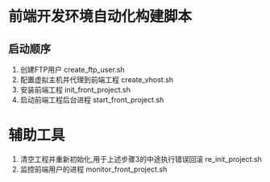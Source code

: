 # 前端开发环境自动化构建脚本

## 启动顺序
1. 创建FTP用户 create_ftp_user.sh
2. 配置虚拟主机并代理到前端工程 create_vhost.sh
3. 安装前端工程 init_front_project.sh
4. 启动前端工程后台进程 start_front_project.sh


# 辅助工具
1. 清空工程并重新初始化,用于上述步骤3的中途执行错误回滚 re_init_project.sh
2. 监控前端用户的进程 monitor_front_project.sh
